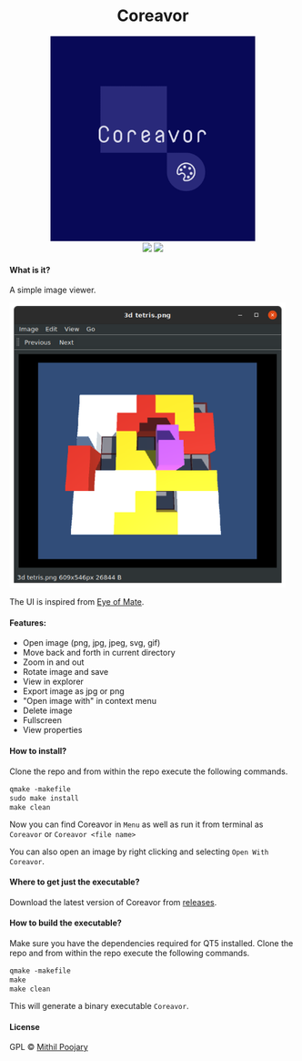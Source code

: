 <h1 align="center"> Coreavor </h1>
<p align="center">
<img src="icon.png" height="360px" alt=>
  <br />
    <a href="https://lgtm.com/projects/g/Mithil467/Coreavor/context:cpp"><img src="https://img.shields.io/lgtm/grade/cpp/g/Mithil467/Coreavor.svg?logo=lgtm&logoWidth=18"></a>
  <img src="https://img.shields.io/badge/Made%20With%20-C%2B%2B%2FQT-%2323005A">
</p>

#### What is it?

A simple image viewer.

<img src="https://raw.githubusercontent.com/Mithil467/Coreavor/images/demo.png?token=AJ4FEYIYQAKZTSWB44GVVGC7EWANA" height=500px/>

The UI is inspired from [Eye of Mate](https://github.com/mate-desktop/eom).

#### Features:

- Open image (png, jpg, jpeg, svg, gif)
- Move back and forth in current directory
- Zoom in and out
- Rotate image and save
- View in explorer
- Export image as jpg or png
- "Open image with" in context menu
- Delete image
- Fullscreen
- View properties

#### How to install?

Clone the repo and from within the repo execute the following commands.
```
qmake -makefile
sudo make install
make clean
```
Now you can find Coreavor in `Menu` as well as run it from terminal as `Coreavor` or `Coreavor <file name>`

You can also open an image by right clicking and selecting `Open With Coreavor`.

#### Where to get just the executable?

Download the latest version of Coreavor from [releases](https://github.com/Mithil467/mitpick/releases/latest).

#### How to build the executable?

Make sure you have the dependencies required for QT5 installed.
Clone the repo and from within the repo execute the following commands.

```
qmake -makefile
make
make clean
```
This will generate a binary executable `Coreavor`.

#### License

GPL © [Mithil Poojary](https://github.com/Mithil467)
